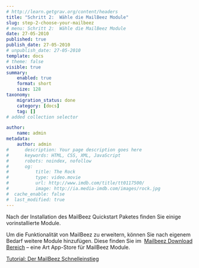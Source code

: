 ```yaml
---
# http://learn.getgrav.org/content/headers
title: "Schritt 2:  Wähle die MailBeez Module"
slug: step-2-choose-your-mailbeez
# menu: Schritt 2:  Wähle die MailBeez Module
date: 27-05-2010
published: true
publish_date: 27-05-2010
# unpublish_date: 27-05-2010
template: docs
# theme: false
visible: true
summary:
    enabled: true
    format: short
    size: 128
taxonomy:
    migration_status: done
    category: [docs]
    tag: []
# added collection selector

author:
    name: admin
metadata:
    author: admin
#      description: Your page description goes here
#      keywords: HTML, CSS, XML, JavaScript
#      robots: noindex, nofollow
#      og:
#          title: The Rock
#          type: video.movie
#          url: http://www.imdb.com/title/tt0117500/
#          image: http://ia.media-imdb.com/images/rock.jpg
#  cache_enable: false
#  last_modified: true
---
```


Nach der Installation des MailBeez Quickstart Paketes finden Sie einige vorinstallierte Module.

Um die Funktionalität von MailBeez zu erweitern, können Sie nach eigenem Bedarf weitere Module hinzufügen. Diese finden Sie im  [Mailbeez Download Bereich](/download/) – eine Art App-Store für MailBeez Module.

[Tutorial: Der MailBeez Schnelleinstieg](/dokumentation/tutorials/guide-to-getting-started/)
